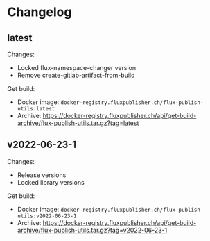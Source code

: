 # Changelog

## latest

Changes:

- Locked flux-namespace-changer version
- Remove create-gitlab-artifact-from-build

Get build:

- Docker image: `docker-registry.fluxpublisher.ch/flux-publish-utils:latest`
- Archive: https://docker-registry.fluxpublisher.ch/api/get-build-archive/flux-publish-utils.tar.gz?tag=latest

## v2022-06-23-1

Changes:

- Release versions
- Locked library versions

Get build:

- Docker image: `docker-registry.fluxpublisher.ch/flux-publish-utils:v2022-06-23-1`
- Archive: https://docker-registry.fluxpublisher.ch/api/get-build-archive/flux-publish-utils.tar.gz?tag=v2022-06-23-1
